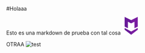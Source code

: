 

#Holaaa

Esto es una markdown de prueba con tal cosa
![test](https://github.com/adam-p/markdown-here/raw/master/src/common/images/icon48.png "Logo Title Text 1")

OTRAA
![test](https://github.com/adam-p/markdown-here/raw/master/src/common/images/icon47.png "Logo Title Text 1")
